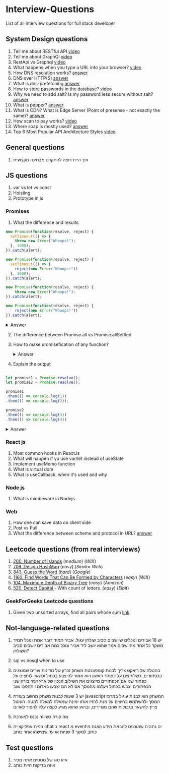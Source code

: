 # Interview-Questions

List of all interview questions for full stack developer

## System Design questions

1. Tell me about RESTful API [video](https://www.youtube.com/watch?v=-mN3VyJuCjM)
2. Tell me about GraphQl [video](https://www.youtube.com/watch?v=yWzKJPw_VzM)
3. RestApi vs Graphql [video](https://www.youtube.com/watch?v=yWzKJPw_VzM)
4. What happens when you type a URL into your browser? [video](https://www.youtube.com/watch?v=AlkDbnbv7dk)
5. How DNS resolution works? [answer](https://serverfault.com/questions/643506/how-does-the-http-get-method-work-in-relation-to-dns-protocol)
6. DNS over HTTP(S) [answer](https://en.wikipedia.org/wiki/DNS_over_HTTPS)
7. What is dns-prefetching [answer](https://developer.mozilla.org/en-US/docs/Web/Performance/dns-prefetch)
8. How to store passwords in the database? [video](https://www.youtube.com/watch?v=zt8Cocdy15c)
9. Why we need to add salt? Is my password less secure without salt? [answer](https://security.stackexchange.com/questions/100898/why-store-a-salt-along-side-the-hashed-password)
10. What is pepper? [answer](https://stackoverflow.com/questions/16891729/best-practices-salting-peppering-passwords)
11. What is CDN? What is Edge Server (Point of presense - not exactly the same)? [answer](https://www.youtube.com/watch?v=RI9np1LWzqw)
12. How scan to pay works? [video](https://www.youtube.com/watch?v=XS8ACikD2qs)
13. Where soap is mostly used? [answer](https://www.youtube.com/watch?v=4vLxWqE94l4)
14. Top 6 Most Popular API Architecture Styles [video](https://www.youtube.com/watch?v=4vLxWqE94l4)

## General questions

1. <div dir="rtl">איך היית רוצה להתקדם מבחינה מקצועית</div>

## JS questions

1. var vs let vs const
2. Hoisting
3. Prototype in js


### Promises


1. What the difference and results
```js
new Promise(function(resolve, reject) {
  setTimeout(() => {
    throw new Error("Whoops!");
  }, 1000);
}).catch(alert);
```

```js
new Promise(function(resolve, reject) {
  setTimeout(() => {
    reject(new Error("Whoops!"))
  }, 1000);
}).catch(alert);
```

```js
new Promise(function(resolve, reject) {
    throw new Error("Whoops!");
}).catch(alert);

```
```js
new Promise(function(resolve, reject) {
    reject(new Error("Whoops!"))
}).catch(alert);
```

<details>
There’s an "implicit try..catch" around the function code. So all <b>synchronous</b> errors are handled.

But here the error is generated not while the executor is running, but later. So the promise can’t handle it.
<summary>
Answer
</details>



2. The difference between Promise.all vs Promise.allSettled
3. How to make promisefication of any function?
   <details>
   https://www.freecodecamp.org/news/write-your-own-promisify-function-from-scratch/
   <summary>
   Answer
   </details>

4. Explain the output
```js
   
let promise1 = Promise.resolve();
let promise2 = Promise.resolve();

promise1
.then(() => console.log(1))
.then(() => console.log(2));

promise2
.then(() => console.log(3))
.then(() => console.log(4))
```
<details>
promise 1 and promise 2 have console.log(1) and console.log(3) event handlers directly attached, so these two goes into the event queue. after the global code is done executing, console.log(1) handler is first brought back to the call stack to be executed. after it is done, it returns a promise whose handler is console.log(2) it goes to the event queue for now. Next the console.log(3) is brought back from the even queue, and it also returns a promise whose handler i.e. the console.log(4) is stored in the event queue.

Currently console.log(1) and console.log(3) is printed, and the handlers for these promises are (console.log(2), console.log(4)) is stored inside the event queue. Now as there are no global code remaining these two remaining handlers will be executed so the final order become

1,3,2,4
<summary>
Answer
</details>



### React js

1. Most common hooks in ReactJs
2. What will happen if yu use var/let instead of useState
3. Implement useMemo function
4. What is virtual dom
5. What is useCallback, when it's used and why

### Node js

1. What is middleware in Nodejs

### Web

1. How one can save data on client side
2. Post vs Pull
3. What the difference between scheme and protocol in URL? [answer](https://stackoverflow.com/a/65756683)

## Leetcode questions (from real interviews)

1. [200. Number of Islands](https://leetcode.com/problems/number-of-islands/) (_medium_) (_WIX_)
2. [706. Design HashMap](https://leetcode.com/problems/design-hashmap/) (_easy_) (_Similar Web_)
3. [843. Guess the Word](https://leetcode.com/problems/guess-the-word/) (_hard_) (_Google_)
4. [1160. Find Words That Can Be Formed by Characters](https://leetcode.com/problems/find-words-that-can-be-formed-by-characters/) (_easy_) (_WIX_)
5. [104. Maximum Depth of Binary Tree](https://leetcode.com/problems/maximum-depth-of-binary-tree/) (_easy_) (_Amazon_)
6. [520. Detect Capital
   ](https://leetcode.com/problems/detect-capital/description/) - With count of letters. (_easy_) (_Elbit_)

### GeekForGeeks Leetcode questions

1.  Given two unsorted arrays, find all pairs whose sum [link](https://www.geeksforgeeks.org/given-two-unsorted-arrays-find-pairs-whose-sum-x/?ref=ml_lbp)

## Not-language-related questions

1. יש 18 אבירים ונוכלים שיושבים סביב שולחן עגול.
   אביר תמיד דובר אמת ונוכל תמיד משקר
   כל אחד מהיושבים אמר שהוא יושב ליד אביר ונוכל
   כמה אבירים יושבים סביב השולחן?

2. sql vs nosql when to use
3. במטלה של ריאקט צריך לבנות קומפוננטת משחק זכרון של מדינות וערים שמוצגים בכפתורים, כשלוחצים על כפתור ראשון הוא אמור להיצבע בכחול וכשאר לוחצים על כפתור שני אם הכפתורים מייצגים את השילוב הנכון של ארץ ועיר בירה שני הכפתורים יצבעו בכחול ויעלמו מהמסך אם לא הם יצבעו באדום ויתהפכו שוב
4. יש 3 שעות לבנות משחק מחשב בעזרת javascript
   המשחק הוא לבנות עיגול במרכז המסך ולהשתמש בחיצים על מנת להזיז אותו ימינה שמאלה למעלה למטה.
   העיגול צריך להשאר בגבולות שהם מגדירים, וברגע שהוא מגיע לקצה עליו להפוך לאדום
5. מה קורה כשיוזר נכנס למערכת
6. בניית אפליקציית chat ב react
   מ eventים נתונים שמוכנים להבאת מידע
   הצגת מי כותב למשך 3 שניות או עד שמישהו אחר כותב

## Test questions

1. איזו סוג של טסטים אתה מכיר
2. איזה בדיקות היית כותב
